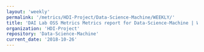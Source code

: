 ```yaml
---
layout: 'weekly'
permalink: '/metrics/HDI-Project/Data-Science-Machine/WEEKLY/'
title: 'DAI Lab OSS Metrics Metrics report for Data-Science-Machine | WEEKLY-REPORT-2018-10-26'
organization: 'HDI-Project'
repository: 'Data-Science-Machine'
current_date: '2018-10-26'
---
```

